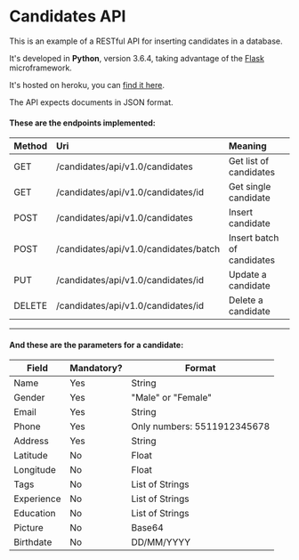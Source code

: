 # Candidates API
This is an example of a RESTful API for inserting candidates in a database.

It's developed in **Python**, version 3.6.4, taking advantage of the [Flask](http://flask.pocoo.org/) microframework.

It's hosted on heroku, you can [find it here](https://candidates-api.herokuapp.com/).

The API expects documents in JSON format.

#### These are the endpoints implemented:

| Method | Uri                                   | Meaning                    |
| ------ | :------------------------------------ | :------------------------- |
| GET    | /candidates/api/v1.0/candidates       | Get list of candidates     |
| GET    | /candidates/api/v1.0/candidates/id    | Get single candidate       |
| POST   | /candidates/api/v1.0/candidates       | Insert candidate           |
| POST   | /candidates/api/v1.0/candidates/batch | Insert batch of candidates |
| PUT    | /candidates/api/v1.0/candidates/id    | Update a candidate         |
| DELETE | /candidates/api/v1.0/candidates/id    | Delete a candidate         |

------

#### And these are the parameters for a candidate:

| Field      | Mandatory? | Format                      |
| ---------- | ---------- | --------------------------- |
| Name       | Yes        | String                      |
| Gender     | Yes        | "Male" or "Female"          |
| Email      | Yes        | String                      |
| Phone      | Yes        | Only numbers: 5511912345678 |
| Address    | Yes        | String                      |
| Latitude   | No         | Float                       |
| Longitude  | No         | Float                       |
| Tags       | No         | List of Strings             |
| Experience | No         | List of Strings             |
| Education  | No         | List of Strings             |
| Picture    | No         | Base64                      |
| Birthdate  | No         | DD/MM/YYYY                  |


